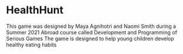 # HealthHunt
This game was designed by Maya Agnihotri and Naomi Smith during a Summer 2021 Abroad course called Development and Programming of Serious Games
The game is designed to help young children develop healthy eating habits
